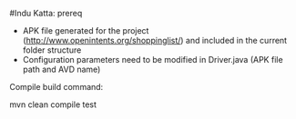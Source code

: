 #Indu Katta: prereq
- APK file generated for the project (http://www.openintents.org/shoppinglist/) and included in the current folder structure
- Configuration parameters need to be modified in Driver.java (APK file path and AVD name)

Compile build command: 

mvn clean compile test